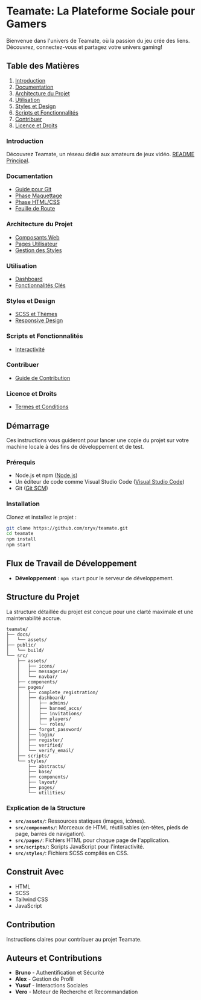 # Teamate: La Plateforme Sociale pour Gamers

Bienvenue dans l'univers de Teamate, où la passion du jeu crée des liens. Découvrez, connectez-vous et partagez votre univers gaming!

## Table des Matières
1. [Introduction](#introduction)
2. [Documentation](#documentation)
3. [Architecture du Projet](#architecture-du-projet)
4. [Utilisation](#utilisation)
5. [Styles et Design](#styles-et-design)
6. [Scripts et Fonctionnalités](#scripts-et-fonctionnalités)
7. [Contribuer](#contribuer)
8. [Licence et Droits](#licence-et-droits)

### Introduction
Découvrez Teamate, un réseau dédié aux amateurs de jeux vidéo. [README Principal](./README.md).

### Documentation
- [Guide pour Git](./docs/guide_git.md)
- [Phase Maquettage](./docs/maquettage.md)
- [Phase HTML/CSS](./docs/html_css.md)
- [Feuille de Route](./docs/ROADMAP.md)

### Architecture du Projet
- [Composants Web](./src/components/README.md)
- [Pages Utilisateur](./src/pages/README.md)
- [Gestion des Styles](./src/styles/README.MD)

### Utilisation
- [Dashboard](./src/pages/dashboard/README.md)
- [Fonctionnalités Clés](./src/pages/README.md)

### Styles et Design
- [SCSS et Thèmes](./src/styles/README.MD)
- [Responsive Design](./src/styles/README.MD)

### Scripts et Fonctionnalités
- [Interactivité](./src/scripts/README.md)

### Contribuer
- [Guide de Contribution](#)

### Licence et Droits
- [Termes et Conditions](#)

## Démarrage
Ces instructions vous guideront pour lancer une copie du projet sur votre machine locale à des fins de développement et de test.

### Prérequis
- Node.js et npm ([Node.js](https://nodejs.org/))
- Un éditeur de code comme Visual Studio Code ([Visual Studio Code](https://code.visualstudio.com/))
- Git ([Git SCM](https://git-scm.com/))

### Installation
Clonez et installez le projet :
```bash
git clone https://github.com/xryv/teamate.git
cd teamate
npm install
npm start
```

## Flux de Travail de Développement
- **Développement** : `npm start` pour le serveur de développement.

## Structure du Projet
La structure détaillée du projet est conçue pour une clarté maximale et une maintenabilité accrue.

```
teamate/
├── docs/
│   └── assets/
├── public/
│   └── build/
└── src/
    ├── assets/
    │   ├── icons/
    │   ├── messagerie/
    │   └── navbar/
    ├── components/
    ├── pages/
    │   ├── complete_registration/
    │   ├── dashboard/
    │   │   ├── admins/
    │   │   ├── banned_accs/
    │   │   ├── invitations/
    │   │   ├── players/
    │   │   └── roles/
    │   ├── forgot_password/
    │   ├── login/
    │   ├── register/
    │   ├── verified/
    │   └── verify_email/
    ├── scripts/
    └── styles/
        ├── abstracts/
        ├── base/
        ├── components/
        ├── layout/
        ├── pages/
        └── utilities/
```

### Explication de la Structure
- **`src/assets/`**: Ressources statiques (images, icônes).
- **`src/components/`**: Morceaux de HTML réutilisables (en-têtes, pieds de page, barres de navigation).
- **`src/pages/`**: Fichiers HTML pour chaque page de l'application.
- **`src/scripts/`**: Scripts JavaScript pour l'interactivité.
- **`src/styles/`**: Fichiers SCSS compilés en CSS.

## Construit Avec
- HTML
- SCSS
- Tailwind CSS
- JavaScript

## Contribution
Instructions claires pour contribuer au projet Teamate.

## Auteurs et Contributions
- **Bruno** - Authentification et Sécurité
- **Alex** - Gestion de Profil
- **Yusuf** - Interactions Sociales
- **Vero** - Moteur de Recherche et Recommandation


